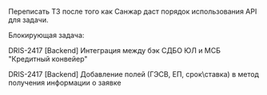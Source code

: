 Переписать ТЗ после того как Санжар даст порядок использования API для задачи.

Блокирующая задача:

DRIS-2417 [Backend] Интеграция между бэк СДБО ЮЛ и МСБ "Кредитный конвейер"

DRIS-2417 [Backend] Добавление полей (ГЭСВ, ЕП, срок\\ставка) в метод получения информации о заявке
